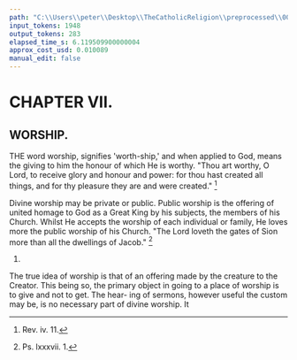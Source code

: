 ```yaml
---
path: "C:\\Users\\peter\\Desktop\\TheCatholicReligion\\preprocessed\\00370.jpg"
input_tokens: 1948
output_tokens: 283
elapsed_time_s: 6.119509900000004
approx_cost_usd: 0.010089
manual_edit: false
---
```

# CHAPTER VII.

## WORSHIP.

THE word worship, signifies 'worth-ship,'
and when applied to God, means the
giving to him the honour of which He is
worthy. "Thou art worthy, O Lord, to receive
glory and honour and power: for thou hast
created all things, and for thy pleasure they
are and were created." [^1]

Divine worship may be private or public.
Public worship is the offering of united homage
to God as a Great King by his subjects, the
members of his Church. Whilst He accepts
the worship of each individual or family, He
loves more the public worship of his Church.
"The Lord loveth the gates of Sion more than
all the dwellings of Jacob." [^2]

1.

The true idea of worship is that of an offering
made by the creature to the Creator. This
being so, the primary object in going to a place
of worship is to give and not to get. The hear-
ing of sermons, however useful the custom may
be, is no necessary part of divine worship. It

[^1]: Rev. iv. 11.
[^2]: Ps. lxxxvii. 1.